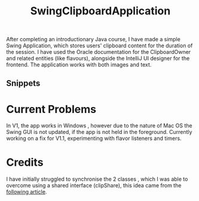 <h1 align = "center"> SwingClipboardApplication </h1>  
<br>
<p> After completing an introductionary Java course, I have made a simple Swing Application, which stores users' clipboard content for the duration of the session. I have used the Oracle documentation for the ClipboardOwner and related entities (like flavours), alongside the IntelliJ UI designer for the frontend. The application works with both images and text. </p>
  
## Snippets 


# Current Problems 
In V1, the app works in Windows , however due to the nature of Mac OS the Swing GUI is not updated, if the app is not held in the foreground. Currently working on a fix for V1.1, experimenting with flavor listeners and timers.
 
# Credits 
I have initially struggled to synchronise the 2 classes , which I was able to overcome using a shared interface (clipShare), this idea came from the [following article](https://medium.com/swlh/creating-a-clipboard-history-application-in-java-with-swing-16b006f7b322). 

